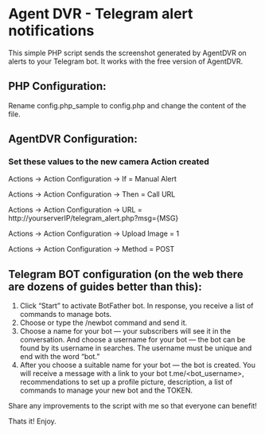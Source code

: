 # Agent DVR - Telegram alert notifications

This simple PHP script sends the screenshot generated by AgentDVR on alerts to your Telegram bot.
It works with the free version of AgentDVR.


## PHP Configuration:

Rename config.php_sample to config.php and change the content of the file.


## AgentDVR Configuration:

### Set these values to the new camera Action created

Actions -> Action Configuration -> If = Manual Alert

Actions -> Action Configuration -> Then = Call URL

Actions -> Action Configuration -> URL = http://yourserverIP/telegram_alert.php?msg={MSG}

Actions -> Action Configuration -> Upload Image = 1

Actions -> Action Configuration -> Method = POST


## Telegram BOT configuration (on the web there are dozens of guides better than this):

1) Click “Start” to activate BotFather bot. In response, you receive a list of commands to manage bots.
2) Choose or type the /newbot command and send it.
3) Choose a name for your bot — your subscribers will see it in the conversation. And choose a username for your bot — the bot can be found by its username in searches. The username must be unique and end with the word “bot.”
4) After you choose a suitable name for your bot — the bot is created. You will receive a message with a link to your bot t.me/<bot_username>, recommendations to set up a profile picture, description, a list of commands to manage your new bot and the TOKEN.

Share any improvements to the script with me so that everyone can benefit!

Thats it! Enjoy.